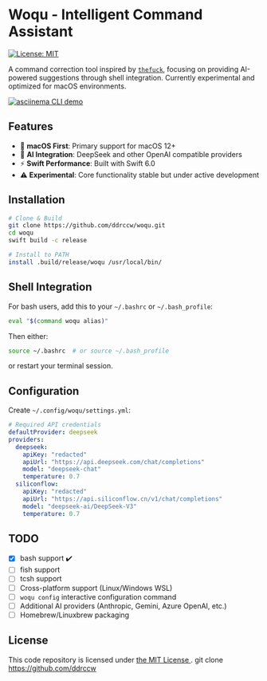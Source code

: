 # Woqu - Intelligent Command Assistant

[![License: MIT](https://img.shields.io/badge/License-MIT-yellow.svg)](https://opensource.org/licenses/MIT)

A command correction tool inspired by [`thefuck`](https://github.com/nvbn/thefuck), focusing on providing AI-powered suggestions through shell integration. Currently experimental and optimized for macOS environments.

[![asciinema CLI
demo](https://asciinema.org/a/zAYgjn7F99Rl13WvMMzBYgrDr.svg)](https://asciinema.org/a/zAYgjn7F99Rl13WvMMzBYgrDr?autoplay=1)


## Features

- 🍎 **macOS First**: Primary support for macOS 12+
- 🤖 **AI Integration**: DeepSeek and other OpenAI compatible providers
- ⚡ **Swift Performance**: Built with Swift 6.0
- ⚠️ **Experimental**: Core functionality stable but under active development

## Installation

```bash
# Clone & Build
git clone https://github.com/ddrccw/woqu.git
cd woqu
swift build -c release

# Install to PATH
install .build/release/woqu /usr/local/bin/
```

## Shell Integration

For bash users, add this to your `~/.bashrc` or `~/.bash_profile`:

```bash
eval "$(command woqu alias)"
```

Then either:
```bash
source ~/.bashrc  # or source ~/.bash_profile
```
or restart your terminal session.

## Configuration

Create `~/.config/woqu/settings.yml`:

```yaml
# Required API credentials
defaultProvider: deepseek
providers:
  deepseek:
    apiKey: "redacted"
    apiUrl: "https://api.deepseek.com/chat/completions"
    model: "deepseek-chat"
    temperature: 0.7
  siliconflow:
    apiKey: "redacted"
    apiUrl: "https://api.siliconflow.cn/v1/chat/completions"
    model: "deepseek-ai/DeepSeek-V3"
    temperature: 0.7
```

## TODO

- [x] bash support ✔️
- [ ] fish support
- [ ] tcsh support
- [ ] Cross-platform support (Linux/Windows WSL)
- [ ] `woqu config` interactive configuration command
- [ ] Additional AI providers (Anthropic, Gemini, Azure OpenAI, etc.)
- [ ] Homebrew/Linuxbrew packaging

## License

This code repository is licensed under [ the MIT License ](https://opensource.org/licenses/MIT).
git clone https://github.com/ddrccw
